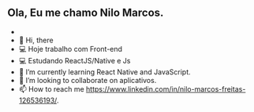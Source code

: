 ## Ola, Eu me chamo Nilo Marcos.
- 
- 👋 Hi, there
- 💻 Hoje trabalho com Front-end
- 💻 Estudando ReactJS/Native e Js
- 🌱 I’m currently learning React Native and JavaScript.
- 💞️ I’m looking to collaborate on aplicativos.
- 📫 How to reach me https://www.linkedin.com/in/nilo-marcos-freitas-126536193/.

